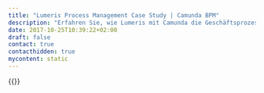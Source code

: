 ```yaml
---
title: "Lumeris Process Management Case Study | Camunda BPM"
description: "Erfahren Sie, wie Lumeris mit Camunda die Geschäftsprozessautomatisierung organisiert und die Effizienz im Unternehmen gesteigert hat. Camunda ist der Marktführer für Workflow-Automatisierung basierend auf Java und BPMN 2.0."
date: 2017-10-25T10:39:22+02:00
draft: false
contact: true
contacthidden: true
mycontent: static
---
```

{{<case-study-single
company="Lumeris"
companydescription=""
customerquote=""
teaser=""
usecase=""
videolink=""
logo="//images.ctfassets.net/vpidbgnakfvf/1cKE2gHXJCVL2FeoMsiiVC/01e0e5016adcbd5a4e75e611dca66502/Lumeris.png"
pdf=""
thumbnail="">}}